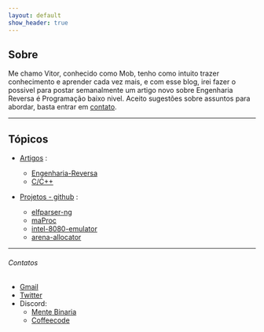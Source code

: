 ```yaml
---
layout: default
show_header: true
---
```


## Sobre
  Me chamo Vitor, conhecido como Mob, tenho como intuito trazer conhecimento e aprender cada vez mais, e com esse blog,
  irei fazer o possivel para postar semanalmente um artigo novo sobre Engenharia Reversa é Programação baixo nivel. Aceito 
  sugestões sobre assuntos para abordar, basta entrar em [contato](#contatos).

---

## Tópicos
  + [Artigos](samples/) : 
    + [Engenharia-Reversa](samples/articles/reverse-enginner)
    + [C/C++](samples/articles/c-cplusplus)

  + [Projetos - github](https://github.com/VitorMob?tab=repositories) :
    + [elfparser-ng](https://github.com/mentebinaria/elfparser-ng)
    + [maProc](https://github.com/mentebinaria/maProc)
    + [intel-8080-emulator](https://github.com/VitorMob/Intel8080-library)
    + [arena-allocator](https://github.com/VitorMob/ArenaAllocator)
    
---

###### Contatos
   * [Gmail](https://mail.google.com/mail/?view=cm&source=mailto&to=mobhacking100@gmail.com)
   * [Twitter](https://twitter.com/Vitor_Mob)
   * Discord: 
     * [Mente Binaria](http://menteb.in/discord)  
     * [Coffeecode](https://discord.gg/nNKk8gTHnh)
